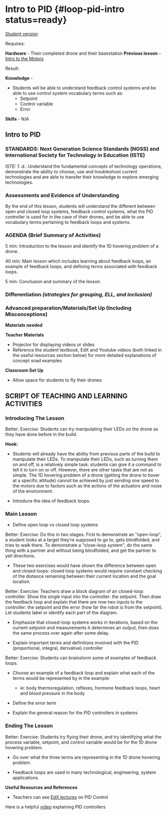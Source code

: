 # Intro to PID {#loop-pid-intro status=ready}
 
[Student version](+duckiesky_high_school_student#loop-pid-intro)
 
<div class='requirements' markdown='1'>
 
Requires:
 
**Hardware** -  Their completed drone and their basestation
**Previous lesson** - [Intro to the Motors](#sac3-motors-intro)
 
 
Result:
 
**Knowledge** -
 
- Students will be able to understand feedback control systems and be able to use control system vocabulary terms such as:
   - Setpoint
   - Control variable
   - Error
 
 
**Skills** - N/A
 
</div>
 
## Intro to PID
 
 
### STANDARDS: Next Generation Science Standards (NGSS) and International Society for Technology in Education (ISTE)
_ISTE: 1. d.:_ Understand the fundamental concepts of technology operations, demonstrate the ability to choose, use and troubleshoot current technologies and are able to transfer their knowledge to explore emerging technologies.
 
### Assessments and Evidence of Understanding
 
By the end of this lesson, students will understand the different between open and closed loop systems, feedback control systems, what the PID controller is used for in the case of their drones, and be able to use vocabulary terms pertaining to feedback loops and systems.
 
 
### AGENDA (Brief Summary of Activities)
5 min: Introduction to the lesson and identify the 1D hovering problem of a drone.  

40 min: Main lesson which includes learning about feedback loops, an example of feedback loops, and defining terms associated with feedback loops.  

5 min: Conclusion and summary of the lesson.  
 
### Differentiation _(strategies for grouping, ELL, and inclusion)_
 
 
### Advanced preparation/Materials/Set Up (Including Misconceptions)
 
**Materials needed**
 
**Teacher Materials**
 
- Projector for displaying videos or slides
- Reference the student textbook, EdX and Youtube videos (both linked in the useful resources section below) for more detailed explanations of concept snad examples
 
**Classroom Set Up**
- Allow space for students to fly their drones
 
 
## SCRIPT OF TEACHING AND LEARNING ACTIVITIES
 
 
### Introducing The Lesson
 
 
Better: Exercise: Students can try manipulating their LEDs on the drone as they have done before in the build.
 
**Hook:**
 
- Students will already have the ability from previous parts of the build to manipulate their LEDs. To manipulate their LEDs, such as turning them on and off, is a relatively simple task: students can give it a command to tell it to turn on or off. However, there are other tasks that are not as simple. The 1D hovering problem of a drone (getting the drone to hover at a specific altitude) cannot be achieved by just sending one speed to the motors due to factors such as the actions of the actuators and noise of the environment.
 
- Introduce the idea of feedback loops.
 
 
### Main Lesson
 
- Define open loop vs closed loop systems
 
<!-- https://www.electronics-tutorials.ws/systems/open-loop-system.html -->
 
 
Better: Exercise: Do this in two stages. First to demonstrate an "open-loop", a student looks at a target they’re supposed to go to, gets blindfolded, and tries to walk there. To demonstrate a "close-loop system", do the same thing with a partner and without being blindfolded, and get the partner to yell directions. 
 
 
- These two exercises would have shown the difference between open and closed loops: closed loop systems would require constant checking of the distance remaining between their current location and the goal location.
 
Better: Exercise: Teachers draw a block diagram of an closed-loop controller. Show the single input into the controller: the setpoint. Then draw the feedback loop and explain that there are now two inputs to the controller: the setpoint and the error (how far the robot is from the setpoint). Let students label or identify each part of the diagram.
 
- Emphasize that closed-loop systems works in iterations, based on the current setpoint and measurements it determines an output, then does the same process over again after some delay.
 
- Explain important terms and definitions involved with the PID (proportional, integral, derivative) controller
 
Better: Exercise: Students can brainstorm some of examples of feedback loops.
 
- Choose an example of a feedback loop and explain what each of the terms would be represented by in the example: 
   - ie: body thermoregulation, reflexes, hormone feedback loops, heart and blood pressure in the body
 
- Define the error term
 
- Explain the general reason for the PID controllers in systems
 
### Ending The Lesson
 
Better: Exercise: Students try flying their drone, and try identifying what the process variable, setpoint, and control variable would be for the 1D drone hovering problem.
 
- Go over what the three terms are representing in the 1D drone hovering problem.
 
- Feedback loops are used in many technological, engineering, system applications.
 
**Useful Resources and References**
 
- Teachers can see [EdX lectures](https://edge.edx.org/courses/course-v1:BrownX+CS195R+2018_T1/course/#block-v1:BrownX+CS195R+2018_T1+type@chapter+block@0c4aafccbe244af093e640e6e81d9e26) on PID Control
 
Here is a helpful [video](https://www.youtube.com/watch?v=wkfEZmsQqiA) explaining PID controllers

